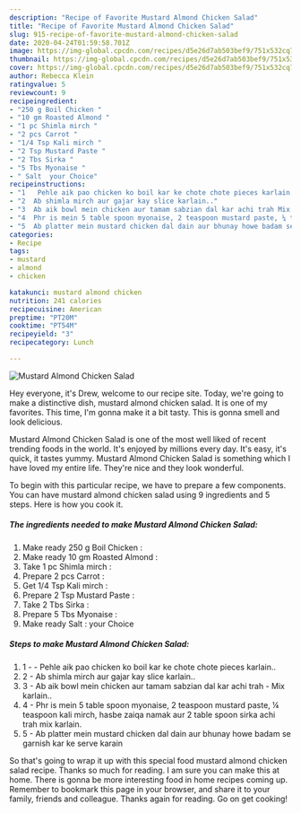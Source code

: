 ```yaml
---
description: "Recipe of Favorite Mustard Almond Chicken Salad"
title: "Recipe of Favorite Mustard Almond Chicken Salad"
slug: 915-recipe-of-favorite-mustard-almond-chicken-salad
date: 2020-04-24T01:59:58.701Z
image: https://img-global.cpcdn.com/recipes/d5e26d7ab503bef9/751x532cq70/mustard-almond-chicken-salad-recipe-main-photo.jpg
thumbnail: https://img-global.cpcdn.com/recipes/d5e26d7ab503bef9/751x532cq70/mustard-almond-chicken-salad-recipe-main-photo.jpg
cover: https://img-global.cpcdn.com/recipes/d5e26d7ab503bef9/751x532cq70/mustard-almond-chicken-salad-recipe-main-photo.jpg
author: Rebecca Klein
ratingvalue: 5
reviewcount: 9
recipeingredient:
- "250 g Boil Chicken "
- "10 gm Roasted Almond "
- "1 pc Shimla mirch "
- "2 pcs Carrot "
- "1/4 Tsp Kali mirch "
- "2 Tsp Mustard Paste "
- "2 Tbs Sirka "
- "5 Tbs Myonaise "
- " Salt  your Choice"
recipeinstructions:
- "1   Pehle aik pao chicken ko boil kar ke chote chote pieces karlain.."
- "2  Ab shimla mirch aur gajar kay slice karlain.."
- "3  Ab aik bowl mein chicken aur tamam sabzian dal kar achi trah Mix karlain.."
- "4  Phr is mein 5 table spoon myonaise, 2 teaspoon mustard paste, ¼ teaspoon kali mirch, hasbe zaiqa namak aur 2 table spoon sirka achi trah mix karlain."
- "5  Ab platter mein mustard chicken dal dain aur bhunay howe badam se garnish kar ke serve karain"
categories:
- Recipe
tags:
- mustard
- almond
- chicken

katakunci: mustard almond chicken 
nutrition: 241 calories
recipecuisine: American
preptime: "PT20M"
cooktime: "PT54M"
recipeyield: "3"
recipecategory: Lunch

---
```



![Mustard Almond Chicken Salad](https://img-global.cpcdn.com/recipes/d5e26d7ab503bef9/751x532cq70/mustard-almond-chicken-salad-recipe-main-photo.jpg)

Hey everyone, it's Drew, welcome to our recipe site. Today, we're going to make a distinctive dish, mustard almond chicken salad. It is one of my favorites. This time, I'm gonna make it a bit tasty. This is gonna smell and look delicious.



Mustard Almond Chicken Salad is one of the most well liked of recent trending foods in the world. It's enjoyed by millions every day. It's easy, it's quick, it tastes yummy. Mustard Almond Chicken Salad is something which I have loved my entire life. They're nice and they look wonderful.


To begin with this particular recipe, we have to prepare a few components. You can have mustard almond chicken salad using 9 ingredients and 5 steps. Here is how you cook it.

<!--inarticleads1-->

##### The ingredients needed to make Mustard Almond Chicken Salad:

1. Make ready 250 g Boil Chicken :
1. Make ready 10 gm Roasted Almond :
1. Take 1 pc Shimla mirch :
1. Prepare 2 pcs Carrot :
1. Get 1/4 Tsp Kali mirch :
1. Prepare 2 Tsp Mustard Paste :
1. Take 2 Tbs Sirka :
1. Prepare 5 Tbs Myonaise :
1. Make ready  Salt : your Choice




<!--inarticleads2-->

##### Steps to make Mustard Almond Chicken Salad:

1. 1 -  -  Pehle aik pao chicken ko boil kar ke chote chote pieces karlain..
1. 2 -  Ab shimla mirch aur gajar kay slice karlain..
1. 3 -  Ab aik bowl mein chicken aur tamam sabzian dal kar achi trah - Mix karlain..
1. 4 -  Phr is mein 5 table spoon myonaise, 2 teaspoon mustard paste, ¼ teaspoon kali mirch, hasbe zaiqa namak aur 2 table spoon sirka achi trah mix karlain.
1. 5 -  Ab platter mein mustard chicken dal dain aur bhunay howe badam se garnish kar ke serve karain




So that's going to wrap it up with this special food mustard almond chicken salad recipe. Thanks so much for reading. I am sure you can make this at home. There is gonna be more interesting food in home recipes coming up. Remember to bookmark this page in your browser, and share it to your family, friends and colleague. Thanks again for reading. Go on get cooking!
